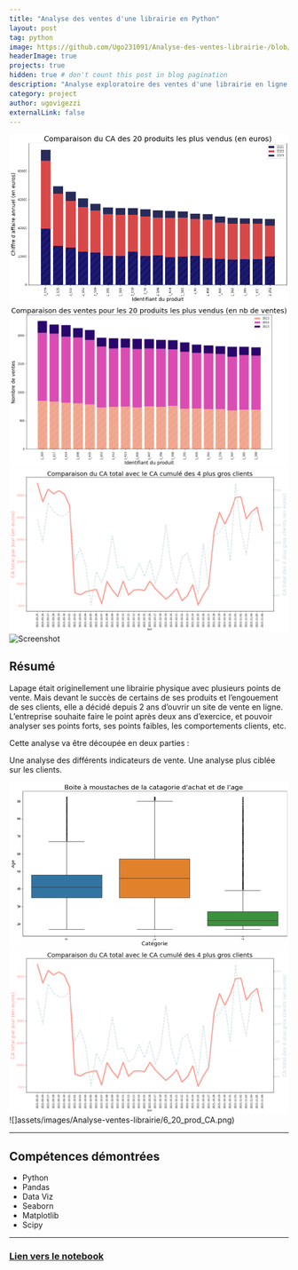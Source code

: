 ```yaml
---
title: "Analyse des ventes d'une librairie en Python"
layout: post
tag: python
image: https://github.com/Ugo231091/Analyse-des-ventes-librairie-/blob/main/images/Lapage-logo.png?raw=true
headerImage: true
projects: true
hidden: true # don't count this post in blog pagination
description: "Analyse exploratoire des ventes d'une librairie en ligne effectuée en Python."
category: project
author: ugovigezzi
externalLink: false
---
```



![Screenshot](https://github.com/Ugo231091/Ugo231091.github.io/blob/6f5630c0703e15701757c488d7e9dcb1e3363477/assets/images/Analyse-ventes-librairie/6_20_prod_CA.png)
![Screenshot](https://github.com/Ugo231091/Ugo231091.github.io/blob/6f5630c0703e15701757c488d7e9dcb1e3363477/assets/images/Analyse-ventes-librairie/7_20_prod_vendu.png)
![Screenshot](https://github.com/Ugo231091/Ugo231091.github.io/blob/6f5630c0703e15701757c488d7e9dcb1e3363477/assets/images/Analyse-ventes-librairie/2_Comp_CA_TOTAL_Client.png)
![Screenshot](https://https://github.com/Ugo231091/Ugo231091.github.io/blob/6f5630c0703e15701757c488d7e9dcb1e3363477/assets/images/Analyse-ventes-librairie/18_pair_freq_CA.png)


## Résumé

Lapage était originellement une librairie physique avec plusieurs points de vente. Mais devant le succès de certains de ses produits et l’engouement de ses clients, elle a décidé depuis 2 ans d’ouvrir un site de vente en ligne. L’entreprise souhaite faire le point après deux ans d’exercice, et pouvoir analyser ses points forts, ses points faibles, les comportements clients, etc.

Cette analyse va être découpée en deux parties :

Une analyse des différents indicateurs de vente.
Une analyse plus ciblée sur les clients.

![](assets/images/Analyse-ventes-librairie/16_moust_age_categ.png) ![](assets/images/Analyse-ventes-librairie/2_Comp_CA_TOTAL_Client.png) ![]assets/images/Analyse-ventes-librairie/6_20_prod_CA.png)

---

## Compétences démontrées

- Python 
- Pandas
- Data Viz
- Seaborn 
- Matplotlib
- Scipy

---

### [Lien vers le notebook](https://github.com/Ugo231091/Analyse-des-ventes-librairie-/blob/main/Analyse_ventes_librairie_Lapage.ipynb)

